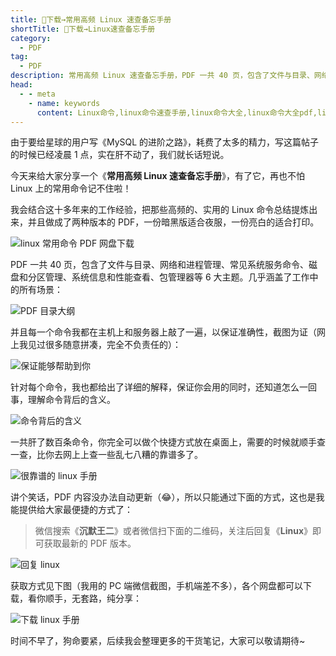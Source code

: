 ```yaml
---
title: 👏下载→常用高频 Linux 速查备忘手册
shortTitle: 👏下载→Linux速查备忘手册
category:
  - PDF
tag:
  - PDF
description: 常用高频 Linux 速查备忘手册，PDF 一共 40 页，包含了文件与目录、网络和进程管理、常见系统服务命令、磁盘和分区管理、系统信息和性能查看、包管理器等 6 大主题。几乎涵盖了工作中的所有场景
head:
  - - meta
    - name: keywords
      content: Linux命令,linux命令速查手册,linux命令大全,linux命令大全pdf,linux命令大全中文版,linux命令大全中文版pdf,linux命令大全中文版pdf下载
---
```


由于要给星球的用户写《MySQL 的进阶之路》，耗费了太多的精力，写这篇帖子的时候已经凌晨 1 点，实在肝不动了，我们就长话短说。

今天来给大家分享一个《**常用高频 Linux 速查备忘手册**》，有了它，再也不怕 Linux 上的常用命令记不住啦！

我会结合这十多年来的工作经验，把那些高频的、实用的 Linux 命令总结提炼出来，并且做成了两种版本的 PDF，一份暗黑版适合夜服，一份亮白的适合打印。

![linux 常用命令 PDF 网盘下载](https://cdn.tobebetterjavaer.com/paicoding/13d706149c689feb44a4be26b9015ed4.png)

PDF 一共 40 页，包含了文件与目录、网络和进程管理、常见系统服务命令、磁盘和分区管理、系统信息和性能查看、包管理器等 6 大主题。几乎涵盖了工作中的所有场景：

![ PDF 目录大纲](https://cdn.tobebetterjavaer.com/paicoding/c679dab0aef20f24c9e627f0c700b7e6.png)

并且每一个命令我都在主机上和服务器上敲了一遍，以保证准确性，截图为证（网上我见过很多随意拼凑，完全不负责任的）：


![保证能够帮助到你](https://cdn.tobebetterjavaer.com/paicoding/6c55ba4a4a9c7b9b8fb49fc03dd839dd.png)

针对每个命令，我也都给出了详细的解释，保证你会用的同时，还知道怎么一回事，理解命令背后的含义。

![命令背后的含义](https://cdn.tobebetterjavaer.com/paicoding/3bf56bf7b4a458163109213bfb4b552e.png)

一共肝了数百条命令，你完全可以做个快捷方式放在桌面上，需要的时候就顺手查一查，比你去网上上查一些乱七八糟的靠谱多了。

![很靠谱的 linux 手册](https://cdn.tobebetterjavaer.com/paicoding/7d3279ad680675e756e588f40cf91d13.png)

讲个笑话，PDF 内容没办法自动更新（😂），所以只能通过下面的方式，这也是我能提供给大家最便捷的方式了：

> 微信搜索《**沉默王二**》或者微信扫下面的二维码，关注后回复《**Linux**》即可获取最新的 PDF 版本。

![回复 linux](https://cdn.tobebetterjavaer.com/tobebetterjavaer/images/gongzhonghao.png)

获取方式见下图（我用的 PC 端微信截图，手机端差不多），各个网盘都可以下载，看你顺手，无套路，纯分享：

![下载 linux 手册](https://cdn.tobebetterjavaer.com/stutymore/linux-20250615121843.png)

时间不早了，狗命要紧，后续我会整理更多的干货笔记，大家可以敬请期待~